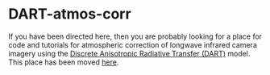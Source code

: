 # DART-atmos-corr
If you have been directed here, then you are probably looking for a place for code and tutorials for atmospheric correction of longwave infrared camera imagery using the [Discrete Anisotropic Radiative Transfer (DART)](http://www.cesbio.ups-tlse.fr/us/dart.html) model. This place has been moved [here](https://github.com/willmorrison1/DART-atmos-corr).


